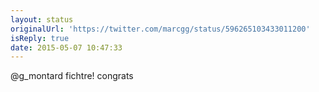 ```yaml
---
layout: status
originalUrl: 'https://twitter.com/marcgg/status/596265103433011200'
isReply: true
date: 2015-05-07 10:47:33
---
```


@g_montard fichtre! congrats

